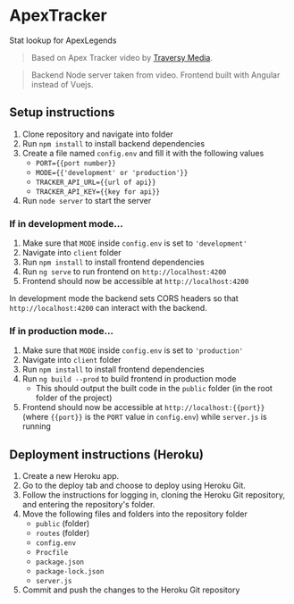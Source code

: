 # ApexTracker
Stat lookup for ApexLegends

> Based on Apex Tracker video by [Traversy Media](https://www.youtube.com/watch?v=8z2qRln9tnc).

> Backend Node server taken from video. Frontend built with Angular instead of Vuejs.

## Setup instructions
1. Clone repository and navigate into folder
2. Run ```npm install``` to install backend dependencies
3. Create a file named ```config.env``` and fill it with the following values
    * ```PORT={{port number}}```
    * ```MODE={{'development' or 'production'}}```
    * ```TRACKER_API_URL={{url of api}}```
    * ```TRACKER_API_KEY={{key for api}}```
4. Run ```node server``` to start the server
### If in development mode...
1. Make sure that ```MODE``` inside ```config.env``` is set to ```'development'```
2. Navigate into ```client``` folder
3. Run ```npm install``` to install frontend dependencies
4. Run ```ng serve``` to run frontend on ```http://localhost:4200```
5. Frontend should now be accessible at ```http://localhost:4200```

In development mode the backend sets CORS headers so that ```http://localhost:4200``` can interact with the backend.

### If in production mode...
1. Make sure that ```MODE``` inside ```config.env``` is set to ```'production'```
2. Navigate into ```client``` folder
3. Run ```npm install``` to install frontend dependencies
4. Run ```ng build --prod``` to build frontend in production mode
    * This should output the built code in the ```public``` folder (in the root folder of the project)
5. Frontend should now be accessible at ```http://localhost:{{port}}``` (where ```{{port}}``` is the ```PORT``` value in ```config.env```) while ```server.js``` is running

## Deployment instructions (Heroku)
1. Create a new Heroku app.
2. Go to the deploy tab and choose to deploy using Heroku Git.
3. Follow the instructions for logging in, cloning the Heroku Git repository, and entering the repository's folder.
4. Move the following files and folders into the repository folder
    * ```public``` (folder)
    * ```routes``` (folder)
    * ```config.env```
    * ```Procfile```
    * ```package.json```
    * ```package-lock.json```
    * ```server.js```
5. Commit and push the changes to the Heroku Git repository
